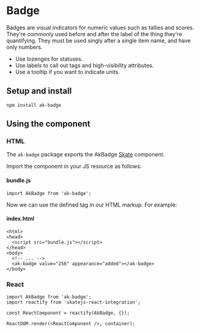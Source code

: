 # Badge

Badges are visual indicators for numeric values such as tallies and scores. They're commonly used before and after the label of the thing they're quantifying.
They must be used singly after a single item name, and have only numbers.

* Use lozenges for statuses.
* Use labels to call out tags and high-visibility attributes.
* Use a tooltip if you want to indicate units.



## Setup and install

```
npm install ak-badge
```

## Using the component

### HTML

The `ak-badge` package exports the AkBadge [Skate](https://github.com/skatejs/skatejs) component.

Import the component in your JS resource as follows:

#### bundle.js

```
import AkBadge from 'ak-badge';
```

Now we can use the defined tag in our HTML markup. For example:

#### index.html

```
<html>
<head>
  <script src="bundle.js"></script>
</head>
<body>
  <!-- ... -->
  <ak-badge value="256" appearance="added"></ak-badge>
</body>
```

### React

```
import AkBadge from 'ak-badge';
import reactify from 'skatejs-react-integration';

const ReactComponent = reactify(AkBadge, {});

ReactDOM.render(<ReactComponent />, container);
```
